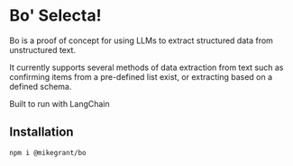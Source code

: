 # Bo' Selecta!

Bo is a proof of concept for using LLMs to extract structured data from unstructured text.

It currently supports several methods of data extraction from text such as confirming items from a pre-defined list exist, or extracting based on a defined schema.

Built to run with LangChain

## Installation

```npm i @mikegrant/bo```

